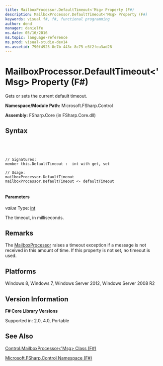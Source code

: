 ```yaml
---
title: MailboxProcessor.DefaultTimeout<'Msg> Property (F#)
description: MailboxProcessor.DefaultTimeout<'Msg> Property (F#)
keywords: visual f#, f#, functional programming
author: dend
manager: danielfe
ms.date: 05/16/2016
ms.topic: language-reference
ms.prod: visual-studio-dev14
ms.assetid: 790f4925-8e7b-443c-8c75-e3f2fea3ad28 
---
```


# MailboxProcessor.DefaultTimeout<'Msg> Property (F#)

Gets or sets the current default timeout.

**Namespace/Module Path:** Microsoft.FSharp.Control

**Assembly:** FSharp.Core (in FSharp.Core.dll)


## Syntax



```




// Signatures:
member this.DefaultTimeout :  int with get, set

// Usage:
mailboxProcessor.DefaultTimeout
mailboxProcessor.DefaultTimeout <- defaultTimeout


```





#### Parameters
*value*
Type: [int](http://msdn.microsoft.com/en-us/library/025d5455-3622-4ea5-9573-3ecbd4ee1375)


The timeout, in milliseconds.




## Remarks
The [MailboxProcessor](http://msdn.microsoft.com/en-us/library/2052c977-f787-4a0b-b25f-9444e26b5fdf) raises a timeout exception if a message is not received in this amount of time. If this property is not set, no timeout is used.


## Platforms
Windows 8, Windows 7, Windows Server 2012, Windows Server 2008 R2


## Version Information
**F# Core Library Versions**

Supported in: 2.0, 4.0, Portable




## See Also
[Control.MailboxProcessor&#60;'Msg&#62; Class &#40;F&#35;&#41;](Control.MailboxProcessor%5B%27Msg%5D-Class-%5BFSharp%5D.md)

[Microsoft.FSharp.Control Namespace &#40;F&#35;&#41;](Microsoft.FSharp.Control-Namespace-%5BFSharp%5D.md)

